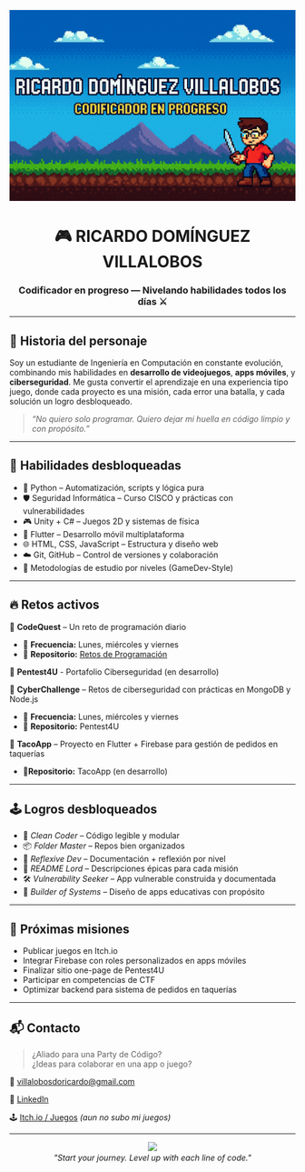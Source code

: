 <!-- Banner estilo Game Dev -->
<p align="center">
  <img src="https://github.com/dinovillalobos/Retos_Programacion/blob/4643a7241b9f69605dc40f0d453423220d0364ab/Imgenes/BANNER_RICARDO_DOMINGUEZ_VILLALOBOS.png" alt="Banner retro Game Dev Ricardo" />
</p>

<h1 align="center">🎮 RICARDO DOMÍNGUEZ VILLALOBOS</h1>
<h3 align="center">Codificador en progreso — Nivelando habilidades todos los días ⚔️</h3>

---

## 📖 Historia del personaje

Soy un estudiante de Ingeniería en Computación en constante evolución, combinando mis habilidades en **desarrollo de videojuegos**, **apps móviles**, y **ciberseguridad**. Me gusta convertir el aprendizaje en una experiencia tipo juego, donde cada proyecto es una misión, cada error una batalla, y cada solución un logro desbloqueado.

> _“No quiero solo programar. Quiero dejar mi huella en código limpio y con propósito.”_

---

## 🧩 Habilidades desbloqueadas

- 🐍 Python – Automatización, scripts y lógica pura
- 🛡️ Seguridad Informática – Curso CISCO y prácticas con vulnerabilidades
- 🎮 Unity + C# – Juegos 2D y sistemas de física
- 📱 Flutter – Desarrollo móvil multiplataforma
- 🌐 HTML, CSS, JavaScript – Estructura y diseño web
- ☁️ Git, GitHub – Control de versiones y colaboración
- 🧠 Metodologías de estudio por niveles (GameDev-Style)

---

## 🔥 Retos activos

🎯 **CodeQuest** – Un reto de programación diario <br>
  - 📅 **Frecuencia:** Lunes, miércoles y viernes <br>
  - 📂 **Repositorio:** [Retos de Programación](https://github.com/dinovillalobos/Retos_Programacion) <br>
  
🧩 **Pentest4U** - Portafolio Ciberseguridad (en desarrollo) <br>

🔐 **CyberChallenge** – Retos de ciberseguridad con prácticas en MongoDB y Node.js <br>
  - 📅 **Frecuencia:** Lunes, miércoles y viernes <br>
  - 📂 **Repositorio:** Pentest4U <br>
  
🍔 **TacoApp** – Proyecto en Flutter + Firebase para gestión de pedidos en taquerías  <br>
  - 📂**Repositorio:** TacoApp (en desarrollo)  <br>

---

## 🕹️ Logros desbloqueados

- 🧠 _Clean Coder_ – Código legible y modular
- 📦 _Folder Master_ – Repos bien organizados
- 🎯 _Reflexive Dev_ – Documentación + reflexión por nivel
- 📝 _README Lord_ – Descripciones épicas para cada misión
- 🛠️ _Vulnerability Seeker_ – App vulnerable construida y documentada
- 🧱 _Builder of Systems_ – Diseño de apps educativas con propósito

---

## 🚀 Próximas misiones

- Publicar juegos en Itch.io
- Integrar Firebase con roles personalizados en apps móviles
- Finalizar sitio one-page de Pentest4U
- Participar en competencias de CTF
- Optimizar backend para sistema de pedidos en taquerías

---

## 📬 Contacto

> ¿Aliado para una Party de Código?  
> ¿Ideas para colaborar en una app o juego?

📧 villalobosdoricardo@gmail.com 

💼 [LinkedIn](https://www.linkedin.com/in/ricardo-dominguez-devvideojuegos/)

🕹️ [Itch.io / Juegos](https://itch.io) *(aun no subo mi juegos)*

---

<p align="center">
  <img src="https://media.giphy.com/media/8UGoFkuP8aNQk/giphy.gif" width="200px"/>
  <br><i>"Start your journey. Level up with each line of code."</i>
</p>

